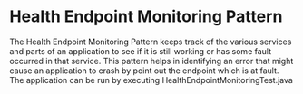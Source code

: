 # Health Endpoint Monitoring Pattern
The Health Endpoint Monitoring Pattern keeps track of the various services and parts of an application to see if it is still working or has some fault occurred in that service. This pattern helps in identifying an error that might cause an application to crash by point out the endpoint which is at fault.
The application can be run by executing HealthEndpointMonitoringTest.java